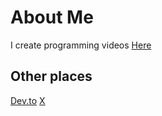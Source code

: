 # About Me
I create programming videos [Here](https://www.youtube.com/channel/UC4AYRvDw3yh-ChonxxW6VLA)

## Other places
[Dev.to](dev.to/jod35)
[X](x.com/jod35_)

 

